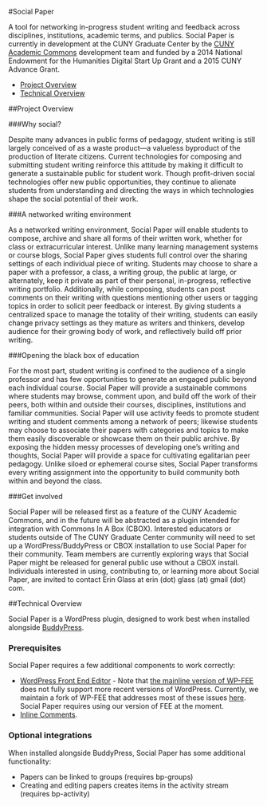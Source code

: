 #Social Paper

A tool for networking in-progress student writing and feedback across disciplines, institutions, academic terms, and publics. Social Paper is currently in development at the CUNY Graduate Center by the [CUNY Academic Commons](https://commons.gc.cuny.edu) development team and funded by a 2014 National Endowment for the Humanities Digital Start Up Grant and a 2015 CUNY Advance Grant. 

* [Project Overview](#project-overview)
* [Technical Overview](#technical-overview)

##<a name="project-overview"></a>Project Overview

###Why social? 

Despite many advances in public forms of pedagogy, student writing is still largely conceived of as a waste product—a valueless byproduct of the production of literate citizens. Current technologies for composing and submitting student writing reinforce this attitude by making it difficult to generate a sustainable public for student work. Though profit-driven social technologies offer new public opportunities, they continue to alienate students from understanding and directing the ways in which technologies shape the social potential of their work.

###A networked writing environment

As a networked writing environment, Social Paper will enable students to compose, archive and share all forms of their written work, whether for class or extracurricular interest. Unlike many learning management systems or course blogs, Social Paper gives students full control over the sharing settings of each individual piece of writing. Students may choose to share a paper with a professor, a class, a writing group, the public at large, or alternately, keep it private as part of their personal, in-progress, reflective writing portfolio. Additionally, while composing, students can post comments on their writing with questions mentioning other users or tagging topics in order to solicit peer feedback or interest. By giving students a centralized space to manage the totality of their writing, students can easily change privacy settings as they mature as writers and thinkers, develop audience for their growing body of work, and reflectively build off prior writing.

###Opening the black box of education

For the most part, student writing is confined to the audience of a single professor and has few opportunities to generate an engaged public beyond each individual course. Social Paper will provide a sustainable commons where students may browse, comment upon, and build off the work of their peers, both within and outside their courses, disciplines, institutions and familiar communities. Social Paper will use activity feeds to promote student writing and student comments among a network of peers; likewise students may choose to associate their papers with categories and topics to make them easily discoverable or showcase them on their public archive. By exposing the hidden messy processes of developing one’s writing and thoughts, Social Paper will provide a space for cultivating egalitarian peer pedagogy. Unlike siloed or ephemeral course sites, Social Paper transforms every writing assignment into the opportunity to build community both within and beyond the class.

###Get involved

Social Paper will be released first as a feature of the CUNY Academic Commons, and in the future will be abstracted as a plugin intended for integration with Commons In A Box (CBOX). Interested educators or students outside of The CUNY Graduate Center community will need to set up a WordPress/BuddyPress or CBOX installation to use Social Paper for their community. Team members are currently exploring ways that Social Paper might be released for general public use without a CBOX install. Individuals interested in using, contributing to, or learning more about Social Paper, are invited to contact Erin Glass at erin (dot) glass (at) gmail (dot) com. 

##<a name="technical-overview"></a>Technical Overview

Social Paper is a WordPress plugin, designed to work best when installed alongside [BuddyPress](https://buddypress.org).

### Prerequisites

Social Paper requires a few additional components to work correctly:

* [WordPress Front End Editor](https://github.com/cuny-academic-commons/wp-front-end-editor/releases) - Note that [the mainline version of WP-FEE](https://wordpress.org/plugins/wp-front-end-editor) does not fully support more recent versions of WordPress.  Currently, we maintain a fork of WP-FEE that addresses most of these issues [here](https://github.com/cuny-academic-commons/wp-front-end-editor/releases).  Social Paper requires using our version of FEE at the moment.
* [Inline Comments](https://wordpress.org/plugins/inline-comments/). 

### Optional integrations

When installed alongside BuddyPress, Social Paper has some additional functionality:

* Papers can be linked to groups (requires bp-groups)
* Creating and editing papers creates items in the activity stream (requires bp-activity)

